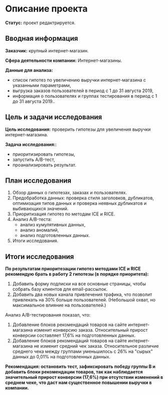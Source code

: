 # Описание проекта

**Статус:** проект редактрируется.

## Вводная информация
**Заказчик:** крупный интернет-магазин.

**Сфера деятельности компании:** Интернет-магазины.

**Данные для анализа:**
* список гипотез по увеличению выручки интернет-магазина с указанными параметрами,
* выгрузка заказов пользователей в период с 1 до 31 августа 2019,
* информация о пользователях и группах тестирования в период с 1 до 31 августа 2019..

## Цель и задачи исследования
**Цель исследования:** проверить гипотезы для увеличения выручки интернет-магазина.

**Задача исследования:**:
* приоритизировать гипотезы,
* запустить A/B-тест,
* проанализировать результат.

## План исследования

1. Обзор данных о гипотезах, заказах и пользователях.
2. Предобработка данных: проверка стиля заголовков, дубликатов, оптимизация типов данных и проверка неявных дубликатов и выбивающихся значений.
3. Приоритизация гипотез по методам ICE и RICE.
4. Анализ A/B-теста:
    * анализ кумулятивных данных,
    * анализ аномалий,
    * анализ подготовленных данных.
5. Итоги исследования.

## Итоги исследования

**По результатам приоритезации гипотез методами ICE и RICE рекомендую брать в работу 2 гипотезы (в порядке приоритета):**
1. Добавить форму подписки на все основные страницы, чтобы собрать базу клиентов для email-рассылок.
2. Добавить два новых канала привлечения трафика, что позволит привлекать на 30% больше пользователей. (Небольшой охват, но максимальное влияние на пользователей.)

Анализ A/B-тестирования показал, что:
1. Добавление блоков рекомендаций товаров на сайте интернет-магазина изменит конверсию заказа. Относительный прирост конверсии составляет 17,6% на подготовленных данных.
2. Добавление блоков рекомендаций товаров на сайте интернет-магазина не изменит средний чек заказа. Относительное различие среднего чека между группами уменьшилось с 26% на "сырых" данных до 0,01% на подготовленных данных.

**Рекомендация: остановить тест, зафиксировать победу группы B и добавить блоки рекомендации товаров, так как наблюдается значительный прирост конверсии (17,6%) при отсутствии изменений в среднем чеке, что даст нам существенное повышении выручки в компании.**
